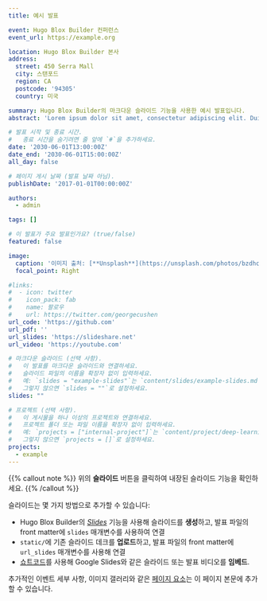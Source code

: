 ```yaml
---
title: 예시 발표

event: Hugo Blox Builder 컨퍼런스
event_url: https://example.org

location: Hugo Blox Builder 본사
address:
  street: 450 Serra Mall
  city: 스탠포드
  region: CA
  postcode: '94305'
  country: 미국

summary: Hugo Blox Builder의 마크다운 슬라이드 기능을 사용한 예시 발표입니다.
abstract: 'Lorem ipsum dolor sit amet, consectetur adipiscing elit. Duis posuere tellusac convallis placerat. Proin tincidunt magna sed ex sollicitudin condimentum. Sed ac faucibus dolor, scelerisque sollicitudin nisi. Cras purus urna, suscipit quis sapien eu, pulvinar tempor diam.'

# 발표 시작 및 종료 시간.
#   종료 시간을 숨기려면 줄 앞에 `#`을 추가하세요.
date: '2030-06-01T13:00:00Z'
date_end: '2030-06-01T15:00:00Z'
all_day: false

# 페이지 게시 날짜 (발표 날짜 아님).
publishDate: '2017-01-01T00:00:00Z'

authors:
  - admin

tags: []

# 이 발표가 주요 발표인가요? (true/false)
featured: false

image:
  caption: '이미지 출처: [**Unsplash**](https://unsplash.com/photos/bzdhc5b3Bxs)'
  focal_point: Right

#links:
#  - icon: twitter
#    icon_pack: fab
#    name: 팔로우
#    url: https://twitter.com/georgecushen
url_code: 'https://github.com'
url_pdf: ''
url_slides: 'https://slideshare.net'
url_video: 'https://youtube.com'

# 마크다운 슬라이드 (선택 사항).
#   이 발표를 마크다운 슬라이드와 연결하세요.
#   슬라이드 파일의 이름을 확장자 없이 입력하세요.
#   예: `slides = "example-slides"`는 `content/slides/example-slides.md`를 참조합니다.
#   그렇지 않으면 `slides = ""`로 설정하세요.
slides: ""

# 프로젝트 (선택 사항).
#   이 게시물을 하나 이상의 프로젝트와 연결하세요.
#   프로젝트 폴더 또는 파일 이름을 확장자 없이 입력하세요.
#   예: `projects = ["internal-project"]`는 `content/project/deep-learning/index.md`를 참조합니다.
#   그렇지 않으면 `projects = []`로 설정하세요.
projects:
  - example
---
```


{{% callout note %}}
위의 **슬라이드** 버튼을 클릭하여 내장된 슬라이드 기능을 확인하세요.
{{% /callout %}}

슬라이드는 몇 가지 방법으로 추가할 수 있습니다:

- Hugo Blox Builder의 [_Slides_](https://docs.hugoblox.com/reference/content-types/) 기능을 사용해 슬라이드를 **생성**하고, 발표 파일의 front matter에 `slides` 매개변수를 사용하여 연결
- `static/`에 기존 슬라이드 데크를 **업로드**하고, 발표 파일의 front matter에 `url_slides` 매개변수를 사용해 연결
- [쇼트코드](https://docs.hugoblox.com/reference/markdown/)를 사용해 Google Slides와 같은 슬라이드 또는 발표 비디오를 **임베드**.

추가적인 이벤트 세부 사항, 이미지 갤러리와 같은 [페이지 요소](https://docs.hugoblox.com/reference/markdown/)는 이 페이지 본문에 추가할 수 있습니다.
